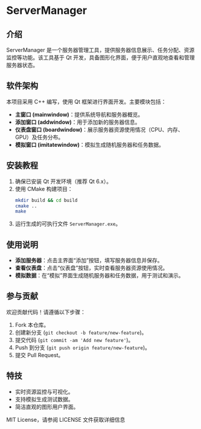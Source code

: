 # ServerManager

## 介绍
ServerManager 是一个服务器管理工具，提供服务器信息展示、任务分配、资源监控等功能。该工具基于 Qt 开发，具备图形化界面，便于用户直观地查看和管理服务器状态。

## 软件架构
本项目采用 C++ 编写，使用 Qt 框架进行界面开发。主要模块包括：
- **主窗口 (mainwindow)**：提供系统导航和服务器概览。
- **添加窗口 (addwindow)**：用于添加新的服务器信息。
- **仪表盘窗口 (boardwindow)**：展示服务器资源使用情况（CPU、内存、GPU）及任务分布。
- **模拟窗口 (imitatewindow)**：模拟生成随机服务器和任务数据。

## 安装教程
1. 确保已安装 Qt 开发环境（推荐 Qt 6.x）。
2. 使用 CMake 构建项目：
   ```bash
   mkdir build && cd build
   cmake ..
   make
   ```
3. 运行生成的可执行文件 `ServerManager.exe`。

## 使用说明
- **添加服务器**：点击主界面“添加”按钮，填写服务器信息并保存。
- **查看仪表盘**：点击“仪表盘”按钮，实时查看服务器资源使用情况。
- **模拟数据**：在“模拟”界面生成随机服务器和任务数据，用于测试和演示。

## 参与贡献
欢迎贡献代码！请遵循以下步骤：
1. Fork 本仓库。
2. 创建新分支 (`git checkout -b feature/new-feature`)。
3. 提交代码 (`git commit -am 'Add new feature'`)。
4. Push 到分支 (`git push origin feature/new-feature`)。
5. 提交 Pull Request。

## 特技
- 实时资源监控与可视化。
- 支持模拟生成测试数据。
- 简洁直观的图形用户界面。

MIT License，请参阅 LICENSE 文件获取详细信息
